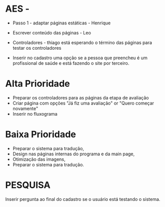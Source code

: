 AES - 
==========================
* Passo 1 - adaptar páginas estáticas - Henrique
* Escrever conteúdo das páginas - Leo
* Controladores - thiago está esperando o término das páginas para testar os controladores 

* Inserir no cadastro uma opção se a pessoa que preencheu é um profissional de saúde e está fazendo o site por terceiro.


Alta Prioridade
==========================
* Preparar os controladores para as páginas da etapa de avaliação
* Criar página com opções "Já fiz uma avaliação" or "Quero começar novamente"
* Inserir no fluxograma

Baixa Prioridade
==========================
* Preparar o sistema para tradução,
* Design nas páginas internas do programa e da main page,
* Otimização das imagens,
* Preparar o sistema para tradução.



PESQUISA
=========================
Inserir pergunta ao final do cadastro se o usuário está testando o sistema.




